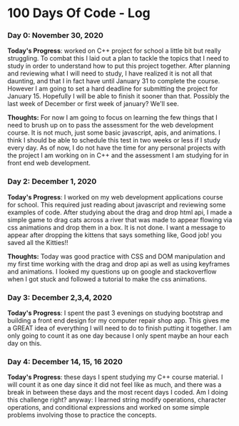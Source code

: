 # 100 Days Of Code - Log

### Day 0: November 30, 2020


**Today's Progress**: worked on C++ project for school a little bit but really struggling. To combat this I laid out a plan to tackle the topics that I need to study in order to understand how to put this project together. After planning and reviewing what I will need to study, I have realized it is not all that daunting, and that I in fact have until January 31 to complete the course. However I am going to set a hard deadline for submitting the project for January 15. Hopefully I will be able to finish it sooner than that. Possibly the last week of December or first week of january? We'll see.

**Thoughts:** For now I am going to focus on learning the few things that I need to brush up on to pass the assessment for the web development course. It is not much, just some basic javascript, apis, and animations. I think I should be able to schedule this test in two weeks or less if I study every day. As of now, I do not have the time for any personal projects with the project I am working on in C++ and the assessment I am studying for in front end web development.

### Day 2: December 1, 2020


**Today's Progress**: I worked on my web development applications course for school. This required just reading about javascript and reviewing some examples of code. After studying about the drag and drop html api, I made a simple game to drag cats across a river that was made to appear flowing via css animations and drop them in a box. It is not done. I want a message to appear after dropping the kittens that says something like, Good job! you saved all the Kitties!!

**Thoughts:** Today was good practice with CSS and DOM manipulation and my first time working with the drag and drop api as well as using keyframes and animations. I looked my questions up on google and stackoverflow when I got stuck and followed a tutorial to make the css animations.


### Day 3: December 2,3,4, 2020


**Today's Progress**: I spent the past 3 evenings on studying bootstrap and building a front end design for my computer repair shop app. This gives me a GREAT idea of everything I will need to do to finish putting it together. I am only going to count it as one day because I only spent maybe an hour each day on this.

### Day 4: December 14, 15, 16 2020


**Today's Progress**: these days I spent studying my C++ course material. I will count it as one day since it did not feel like as much, and there was a break in between these days and the most recent days I coded. Am I doing this challenge right? anyway:
I learned string modify operations, character operations, and conditional expressions and worked on some simple problems involving those to practice the concepts.
